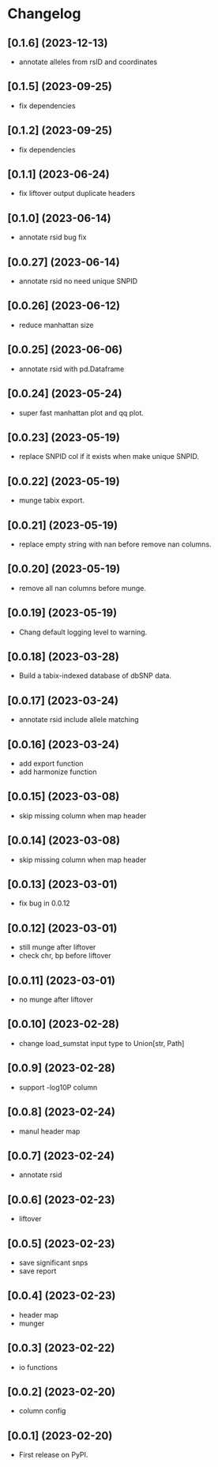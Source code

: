# Changelog

## [0.1.6] (2023-12-13)

* annotate alleles from rsID and coordinates

## [0.1.5] (2023-09-25)

* fix dependencies

## [0.1.2] (2023-09-25)

* fix dependencies

## [0.1.1] (2023-06-24)

* fix liftover output duplicate headers

## [0.1.0] (2023-06-14)

* annotate rsid bug fix

## [0.0.27] (2023-06-14)

* annotate rsid no need unique SNPID


## [0.0.26] (2023-06-12)

* reduce manhattan size

## [0.0.25] (2023-06-06)

* annotate rsid with pd.Dataframe

## [0.0.24] (2023-05-24)

* super fast manhattan plot and qq plot.

## [0.0.23] (2023-05-19)

* replace SNPID col if it exists when make unique SNPID.

## [0.0.22] (2023-05-19)

* munge tabix export.

## [0.0.21] (2023-05-19)

* replace empty string with nan before remove nan columns.

## [0.0.20] (2023-05-19)

* remove all nan columns before munge.

## [0.0.19] (2023-05-19)

* Chang default logging level to warning.

## [0.0.18] (2023-03-28)

* Build a tabix-indexed database of dbSNP data.

## [0.0.17] (2023-03-24)

* annotate rsid include allele matching

## [0.0.16] (2023-03-24)

* add export function
* add harmonize function

## [0.0.15] (2023-03-08)

* skip missing column when map header

## [0.0.14] (2023-03-08)

* skip missing column when map header

## [0.0.13] (2023-03-01)

* fix bug in 0.0.12

## [0.0.12] (2023-03-01)

* still munge after liftover
* check chr, bp before liftover

## [0.0.11] (2023-03-01)

* no munge after liftover

## [0.0.10] (2023-02-28)

* change load_sumstat input type to Union[str, Path]

## [0.0.9] (2023-02-28)

* support -log10P column

## [0.0.8] (2023-02-24)

* manul header map

## [0.0.7] (2023-02-24)

* annotate rsid

## [0.0.6] (2023-02-23)

* liftover

## [0.0.5] (2023-02-23)

* save significant snps
* save report

## [0.0.4] (2023-02-23)

* header map
* munger

## [0.0.3] (2023-02-22)

* io functions


## [0.0.2] (2023-02-20)

* column config


## [0.0.1] (2023-02-20)

* First release on PyPI.
